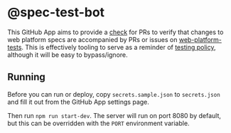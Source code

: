 # @spec-test-bot

This GitHub App aims to provide a [check](https://developer.github.com/v3/checks/) for PRs to verify that changes to web platform specs are accompanied by PRs or issues on [web-platform-tests](https://github.com/web-platform-tests/wpt). This is effectively tooling to serve as a reminder of [testing policy](https://github.com/foolip/testing-in-standards/blob/master/policy.md), although it will be easy to bypass/ignore.

## Running

Before you can run or deploy, copy `secrets.sample.json` to `secrets.json` and
fill it out from the GitHub App settings page.

Then run `npm run start-dev`. The server will run on port 8080 by default,
but this can be overridden with the `PORT` environment variable.
